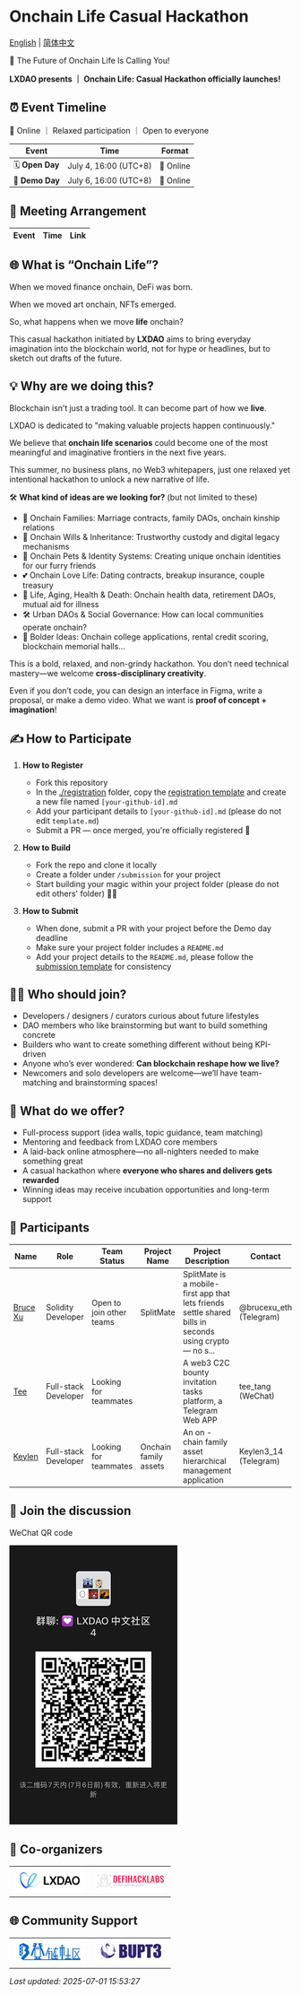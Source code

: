 # Onchain Life Casual Hackathon

[English](./README.md) | [简体中文](./README_ZH-CN.md)

🧬 The Future of Onchain Life Is Calling You!

**LXDAO presents ｜ Onchain Life: Casual Hackathon officially launches!**

## ⏰ Event Timeline

📍 Online ｜ Relaxed participation ｜ Open to everyone

| Event           | Time                  | Format    |
| --------------- | --------------------- | --------- |
| 🗓 **Open Day**  | July 4, 16:00 (UTC+8) | 📍 Online |
| 🏁 **Demo Day** | July 6, 16:00 (UTC+8) | 📍 Online |

## 💬 Meeting Arrangement

| Event | Time | Link |
| ----- | ---- | ---- |

## 🌐 What is “Onchain Life”?

When we moved finance onchain, DeFi was born.

When we moved art onchain, NFTs emerged.

So, what happens when we move **life** onchain?

This casual hackathon initiated by **LXDAO** aims to bring everyday imagination into the blockchain world, not for hype or headlines, but to sketch out drafts of the future.

## 💡 Why are we doing this?

Blockchain isn’t just a trading tool. It can become part of how we **live**.

LXDAO is dedicated to "making valuable projects happen continuously."

We believe that **onchain life scenarios** could become one of the most meaningful and imaginative frontiers in the next five years.

This summer, no business plans, no Web3 whitepapers, just one relaxed yet intentional hackathon to unlock a new narrative of life.

🛠️ **What kind of ideas are we looking for?** (but not limited to these)

- 🏡 Onchain Families: Marriage contracts, family DAOs, onchain kinship relations
- 📜 Onchain Wills & Inheritance: Trustworthy custody and digital legacy mechanisms
- 🐶 Onchain Pets & Identity Systems: Creating unique onchain identities for our furry friends
- 💕 Onchain Love Life: Dating contracts, breakup insurance, couple treasury
- 🧓 Life, Aging, Health & Death: Onchain health data, retirement DAOs, mutual aid for illness
- 🛠️ Urban DAOs & Social Governance: How can local communities operate onchain?
- 🧠 Bolder Ideas: Onchain college applications, rental credit scoring, blockchain memorial halls…

This is a bold, relaxed, and non-grindy hackathon. You don’t need technical mastery—we welcome **cross-disciplinary creativity**.

Even if you don’t code, you can design an interface in Figma, write a proposal, or make a demo video. What we want is **proof of concept + imagination**!

## ✍️ How to Participate

1. **How to Register**

   - Fork this repository
   - In the [./registration](./registration/) folder, copy the [registration template](./registration/template.md) and create a new file named `[your-github-id].md`
   - Add your participant details to `[your-github-id].md` (please do not edit `template.md`)
   - Submit a PR — once merged, you're officially registered 🎉

2. **How to Build**

   - Fork the repo and clone it locally
   - Create a folder under `/submission` for your project
   - Start building your magic within your project folder (please do not edit others' folder) 🧙‍♂️

3. **How to Submit**

   - When done, submit a PR with your project before the Demo day deadline
   - Make sure your project folder includes a `README.md`
   - Add your project details to the `README.md`, please follow the [submission template](./submission/template.md) for consistency

## 👨‍💻 Who should join?

- Developers / designers / curators curious about future lifestyles
- DAO members who like brainstorming but want to build something concrete
- Builders who want to create something different without being KPI-driven
- Anyone who’s ever wondered: **Can blockchain reshape how we live?**
- Newcomers and solo developers are welcome—we’ll have team-matching and brainstorming spaces!

## 🎯 What do we offer?

- Full-process support (idea walls, topic guidance, team matching)
- Mentoring and feedback from LXDAO core members
- A laid-back online atmosphere—no all-nighters needed to make something great
- A casual hackathon where **everyone who shares and delivers gets rewarded**
- Winning ideas may receive incubation opportunities and long-term support

## 👥 Participants

| Name | Role | Team Status | Project Name | Project Description | Contact |
|------|------|-------------|--------------|----------------------|---------|
| [Bruce Xu](./registration/brucexu-eth.md) | Solidity Developer | Open to join other teams | SplitMate | SplitMate is a mobile-first app that lets friends settle shared bills in seconds using crypto — no s... | @brucexu_eth (Telegram) |
| [Tee](./registration/Tunnelai.md) | Full-stack Developer | Looking for teammates |  | A web3 C2C bounty invitation tasks platform, a Telegram Web APP | tee_tang (WeChat) |
| [Keylen](./registration/Keylen.md) | Full-stack Developer | Looking for teammates | Onchain family assets | An on - chain family asset hierarchical management application | Keylen3_14 (Telegram) |

## 💬 Join the discussion

WeChat QR code

![WeChat](./images/WeChat.jpg)

## 🤝 Co-organizers

<table>
    <tr>
        <td  align="center" valign="middle">
            <a href="https://lxdao.io/" target="_blank">
                <img src="./images/LXDAO.png" alt="LXDAO" width="130" />
            </a>
        </td>
         <td align="center" valign="middle">
            <a href="https://defihacklabs.io/" target="_blank">
                <img src="./images/defihacklabs.png" alt="defihacklabs" width="130" />
            </a>
        </td>
    </tr>
</table>

## 🌐 Community Support

<table>
    <tr>
        <td align="center" valign="middle">
            <a href="https://learnblockchain.cn/" target="_blank">
                <img src="./images/learnblockchain.png" alt="learnblockchain" width="130" />
            </a>
        </td>
        <td align="center" valign="middle">
            <a href="https://x.com/BUPT3DAO" target="_blank">
                <img src="./images/bupt3.png" alt="bupt3" width="130" />
            </a>
        </td>
    </tr>
</table>

_Last updated: 2025-07-01 15:53:27_
